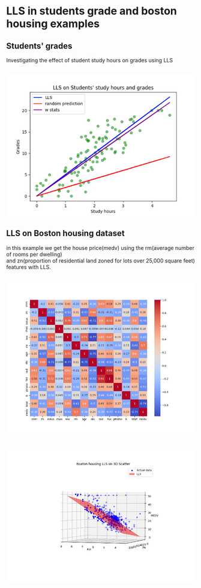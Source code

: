 # LLS in students grade and boston housing examples
## Students' grades
Investigating the effect of student study hours on grades using LLS<br><br>
<p align="center">
<img src='https://github.com/Mahdi1Taheri/Py_MachineLearning/blob/main/Assignment44/output/student_lls.png'>
</p>

## LLS on Boston housing dataset
in this example we get the house price(medv) using the rm(average number of rooms per dwelling)<br>
and zn(proportion of residential land zoned for lots over 25,000 square feet) features with LLS.
<br><br>
<p align="center">
<img src='https://github.com/Mahdi1Taheri/Py_MachineLearning/blob/main/Assignment44/output/corr_matrix_boston_housing.png'>
</p>
<br>
<p align="center">
<img src='https://github.com/Mahdi1Taheri/Py_MachineLearning/blob/main/Assignment44/output/LLS_boston_housing.png'>
</p>
